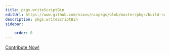 ```yaml
---
title: pkgs.writeScriptBin
editUrl: https://www.github.com/nixos/nixpkgs/blob/master/pkgs/build-support/trivial-builders/default.nix#L245C20
description: pkgs.writeScriptBin
sidebar:

    order: 8
---
```


<a href="https://www.github.com/nixos/nixpkgs/blob/master/pkgs/build-support/trivial-builders/default.nix#L245C20">Contribute Now!</a>



